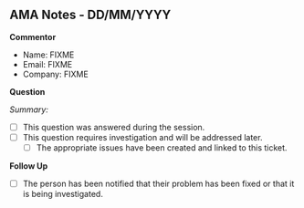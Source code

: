 <!-- This template is to document any questions or concerns that arise from the weekly IronBank AMA sessions and are the responsibility of the POPs team -->

## AMA Notes - DD/MM/YYYY

<!-- The following sections should be duplicated as many times as necessary -->

**Commentor**

- Name: FIXME
- Email: FIXME
- Company: FIXME

**Question**

*Summary:* 

<!-- Please provide a brief summary of the person's question -->

- [ ] This question was answered during the session.
- [ ] This question requires investigation and will be addressed later.
  - [ ] The appropriate issues have been created and linked to this ticket.

**Follow Up**

- [ ] The person has been notified that their problem has been fixed or that it is being investigated.